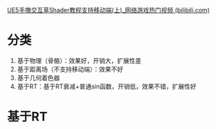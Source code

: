 [UE5手撸交互草Shader教程支持移动端(上)_网络游戏热门视频 (bilibili.com)](https://www.bilibili.com/video/BV1m14y1n7Mq/?spm_id_from=333.999.0.0&vd_source=9d1c0e05a6ea12167d6e82752c7bc22a)
# 分类
1. 基于物理（骨骼）：效果好，开销大，扩展性差
2. 基于距离场（不支持移动端）：效果不好
3. 基于几何着色器
4. 基于RT：基于RT衰减+普通sin函数，开销低，效果不错，扩展性好
# 基于RT
